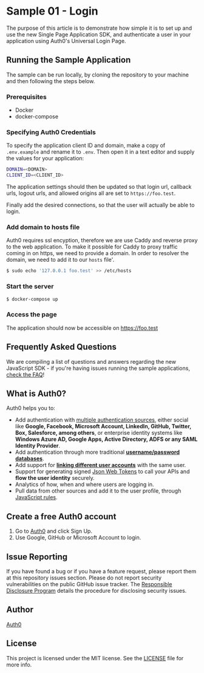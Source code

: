 # Sample 01 - Login

The purpose of this article is to demonstrate how simple it is to set up and use the new Single Page Application SDK, and authenticate a user in your application using Auth0's Universal Login Page.

## Running the Sample Application

The sample can be run locally, by cloning the repository to your machine and then following the steps below.

### Prerequisites
- Docker
- docker-compose

### Specifying Auth0 Credentials

To specify the application client ID and domain, make a copy of `.env.example` and rename it to `.env`. Then open it in a text editor and supply the values for your application:

```bash
DOMAIN=<DOMAIN>
CLIENT_ID=<CLIENT_ID>
```

The application settings should then be updated so that login url, callback urls, logout urls, and allowed origins all are set to `https://foo.test`.

Finally add the desired connections, so that the user will actually be able to login.

### Add domain to hosts file
Auth0 requires ssl encyption, therefore we are use Caddy and reverse proxy to the web application. To make it possible for Caddy to proxy traffic coming in on https, we need to provide a domain. In order to resolver the domain, we need to add it to our `hosts` file'.

```bash
$ sudo echo '127.0.0.1 foo.test' >> /etc/hosts
```

### Start the server

```bash
$ docker-compose up
```

### Access the page
The application should now be accessible on https://foo.test

## Frequently Asked Questions

We are compiling a list of questions and answers regarding the new JavaScript SDK - if you're having issues running the sample applications, [check the FAQ](https://github.com/auth0/auth0-spa-js/blob/master/FAQ.md)!

## What is Auth0?

Auth0 helps you to:

- Add authentication with [multiple authentication sources](https://docs.auth0.com/identityproviders), either social like **Google, Facebook, Microsoft Account, LinkedIn, GitHub, Twitter, Box, Salesforce, among others**, or enterprise identity systems like **Windows Azure AD, Google Apps, Active Directory, ADFS or any SAML Identity Provider**.
- Add authentication through more traditional **[username/password databases](https://docs.auth0.com/mysql-connection-tutorial)**.
- Add support for **[linking different user accounts](https://docs.auth0.com/link-accounts)** with the same user.
- Support for generating signed [Json Web Tokens](https://docs.auth0.com/jwt) to call your APIs and **flow the user identity** securely.
- Analytics of how, when and where users are logging in.
- Pull data from other sources and add it to the user profile, through [JavaScript rules](https://docs.auth0.com/rules).

## Create a free Auth0 account

1. Go to [Auth0](https://auth0.com/signup) and click Sign Up.
2. Use Google, GitHub or Microsoft Account to login.

## Issue Reporting

If you have found a bug or if you have a feature request, please report them at this repository issues section. Please do not report security vulnerabilities on the public GitHub issue tracker. The [Responsible Disclosure Program](https://auth0.com/whitehat) details the procedure for disclosing security issues.

## Author

[Auth0](auth0.com)

## License

This project is licensed under the MIT license. See the [LICENSE](LICENSE.txt) file for more info.
